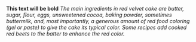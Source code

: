 **This text will be bold**
_The main ingredients in red velvet cake are butter, sugar, flour, eggs, unsweetened cocoa, baking powder, sometimes buttermilk, and, most importantly, a generous amount of red food coloring (gel or paste) to give the cake its typical color. Some recipes add cooked red beets to the batter to enhance the red color._

